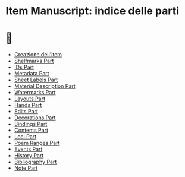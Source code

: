 # Item Manuscript: indice delle parti
# 🚧

* [Creazione dell'item](Item_Manuscript_Metadata.md)
* [Shelfmarks Part]()
* [IDs Part](IDs_External_IDs_Part.md)
* [Metadata Part](Shelfmarks_Part.md)
* [Sheet Labels Part]()
* [Material Description Part]()
* [Watermarks Part]()
* [Layouts Part]()
* [Hands Part]()
* [Edits Part]()
* [Decorations Part]()
* [Bindings Part]()
* [Contents Part]()
* [Loci Part]()
* [Poem Ranges Part]()
* [Events Part](Historical_Events_Part.md)
* [History Part]()
* [Bibliography Part](Historical_Events_Part.md)
* [Note Part](Note_Part.md)













